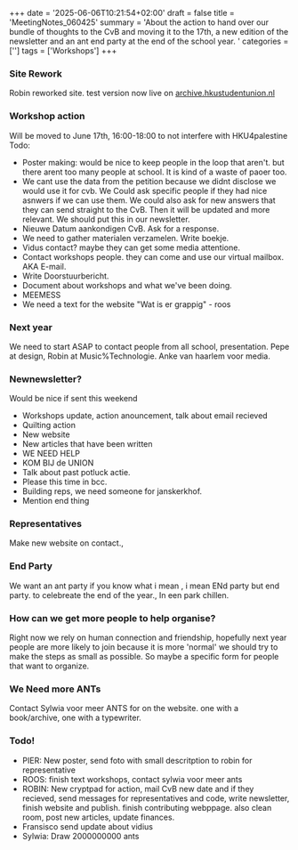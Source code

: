 +++
date = '2025-06-06T10:21:54+02:00'
draft = false
title = 'MeetingNotes_060425'
summary = 'About the action to hand over our bundle of thoughts to the CvB and moving it to the 17th, a new edition of the newsletter and an ant end party at the end of the school year. '
categories = ['']
tags = ['Workshops']
+++

### Site Rework

Robin reworked site. test version now live on [archive.hkustudentunion.nl]()

### Workshop action

Will be moved to June 17th, 16:00-18:00 to not interfere with HKU4palestine
Todo:

- Poster making: would be nice to keep people in the loop that aren't. but there arent too many people at school. It is kind of a waste of paoer too.
- We cant use the data from the petition because we didnt disclose we would use it for cvb. We Could ask specific people if they had nice asnwers if we can use them. We could also ask for new answers that they can send straight to the CvB. Then it will be updated and more relevant. We should put this in our newsletter.
- Nieuwe Datum aankondigen CvB. Ask for a response.
- We need to gather materialen verzamelen. Write boekje.
- Vidus contact? maybe they can get some media attentione.
- Contact workshops people. they can come and use our virtual mailbox. AKA E-mail.
- Write Doorstuurbericht.
- Document about workshops and what we've been doing.
- MEEMESS
- We need a text for the website
  "Wat is er grappig" - roos

### Next year

We need to start ASAP to contact people from all school, presentation. Pepe at design, Robin at Music%Technologie. Anke van haarlem voor media.

### Newnewsletter?
Would be nice if sent this weekend
- Workshops update, action anouncement, talk about email recieved
- Quilting action
- New website
- New articles that have been written
- WE NEED HELP
- KOM BIJ de UNION
- Talk about past potluck actie.
- Please this time in bcc.
- Building reps, we need someone for janskerkhof.
- Mention end thing

### Representatives

Make new website on contact.,

### End Party

We want an ant party if you know what i mean , i mean ENd party but end party. to celebreate the end of the year., In een park chillen.

### How can we get more people to help organise? 

Right now we rely on human connection and friendship, hopefully next year people are more likely to join because it is more 'normal' we should try to make the steps as small as possible. So maybe a specific form for people that want to organize.  

### We Need more ANTs

Contact Sylwia voor meer ANTS for on the website. one with a book/archive, one with a typewriter.

### Todo!

- PIER: New poster, send foto with small descritption to robin for representative
- ROOS: finish text workshops, contact sylwia voor meer ants
- ROBIN: New cryptpad for action, mail CvB new date and if they recieved, send messages for representatives and code, write newsletter, finish website and publish. finish contributing webppage. also clean room, post new articles, update finances. 
- Fransisco send update about vidius
- Sylwia: Draw 2000000000 ants
